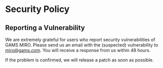 # Security Policy

## Reporting a Vulnerability

We are extremely grateful for users who report security vulnerabilities of GAMS MIRO. Please send us an email with the (suspected) vulnerability to miro@gams.com. You will receive a response from us within 48 hours.

If the problem is confirmed, we will release a patch as soon as possible.
